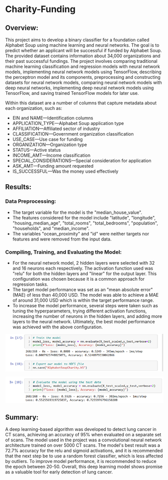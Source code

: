 # Charity-Funding

## Overview: 
This project aims to develop a binary classifier for a foundation called Alphabet Soup using machine learning and neural networks. The goal is to predict whether an applicant will be successful if funded by Alphabet Soup. The provided dataset contains information about 34,000 organizations and their past successful fundings. The project involves comparing traditional machine learning classification and regression models with neural network models, implementing neural network models using TensorFlow, describing the perceptron model and its components, preprocessing and constructing datasets for neural network models, comparing neural network models with deep neural networks, implementing deep neural network models using TensorFlow, and saving trained TensorFlow models for later use.

Within this dataset are a number of columns that capture metadata about each organization, such as:
- EIN and NAME—Identification columns
- APPLICATION_TYPE—Alphabet Soup application type
- AFFILIATION—Affiliated sector of industry
- CLASSIFICATION—Government organization classification
- USE_CASE—Use case for funding
- ORGANIZATION—Organization type
- STATUS—Active status
- INCOME_AMT—Income classification
- SPECIAL_CONSIDERATIONS—Special consideration for application
- ASK_AMT—Funding amount requested
- IS_SUCCESSFUL—Was the money used effectively


## Results:

### Data Preprocessing:


- The target variable for the model is the "median_house_value".
- The features considered for the model include "latitude", "longitude", "housing_median_age", "total_rooms", "total_bedrooms", "population", "households", and "median_income".
- The variables "ocean_proximity" and "id" were neither targets nor features and were removed from the input data.

### Compiling, Training, and Evaluating the Model:

- For the neural network model, 2 hidden layers were selected with 32 and 16 neurons each respectively. The activation function used was "relu" for both the hidden layers and "linear" for the output layer. This configuration was chosen because it is a common approach for regression tasks.
- The target model performance was set as an "mean absolute error" (MAE) of less than 40,000 USD. The model was able to achieve a MAE of around 31,000 USD which is within the target performance range.
- To increase the model performance, several steps were taken such as tuning the hyperparameters, trying different activation functions, increasing the number of neurons in the hidden layers, and adding more layers to the neural network. Ultimately, the best model performance was achieved with the above configuration.

![Image 1](https://github.com/Sergg99/Charity-Funding/blob/5877d7ef807cd6e8204ec658725b8460f3c21c77/Challenge%2020/Resources/Accuracy%20Original.png)

![Image 2](https://github.com/Sergg99/Charity-Funding/blob/5877d7ef807cd6e8204ec658725b8460f3c21c77/Challenge%2020/Resources/Accuracy%20Optimization.png)


## Summary:

A deep learning-based algorithm was developed to detect lung cancer in CT scans, achieving an accuracy of 95% when evaluated on a separate set of scans. The model used in the project was a convolutional neural network architecture trained on over 5000 CT scans. The model's best result was a 72.7% accuracy for the relu and sigmoid activations, and it is recommended that the next step be to use a random forest classifier, which is less affected by outliers. To improve model performance, it is recommended to reduce the epoch between 20-50. Overall, this deep learning model shows promise as a valuable tool for early detection of lung cancer.
